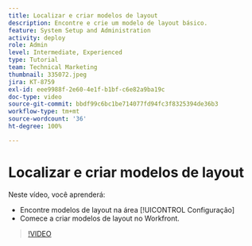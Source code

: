 ```yaml
---
title: Localizar e criar modelos de layout
description: Encontre e crie um modelo de layout básico.
feature: System Setup and Administration
activity: deploy
role: Admin
level: Intermediate, Experienced
type: Tutorial
team: Technical Marketing
thumbnail: 335072.jpeg
jira: KT-8759
exl-id: eee9988f-2e60-4e1f-b1bf-c6e82a9ba19c
doc-type: video
source-git-commit: bbdf99c6bc1be714077fd94fc3f8325394de36b3
workflow-type: tm+mt
source-wordcount: '36'
ht-degree: 100%

---
```


# Localizar e criar modelos de layout

Neste vídeo, você aprenderá:

* Encontre modelos de layout na área [!UICONTROL Configuração]
* Comece a criar modelos de layout no Workfront.

>[!VIDEO](https://video.tv.adobe.com/v/3415830/?quality=12&learn=on&enablevpops=1&captions=por_br)
